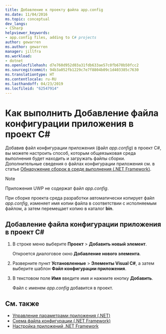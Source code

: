 ```yaml
---
title: Добавление к проекту файла app.config
ms.date: 11/04/2016
ms.topic: conceptual
dev_langs:
- CSharp
helpviewer_keywords:
- app.config files, adding to C# projects
author: gewarren
ms.author: gewarren
manager: jillfra
ms.workload:
- dotnet
ms.openlocfilehash: d7e760d952d03a31fdb633ae57c0fb670b50fcc2
ms.sourcegitcommit: 94b3a052fb1229c7e7f8804b09c1d403385c7630
ms.translationtype: HT
ms.contentlocale: ru-RU
ms.lasthandoff: 04/23/2019
ms.locfileid: "62547914"
---
```

# <a name="how-to-add-an-application-configuration-file-to-a-c-project"></a>Как выполнить Добавление файла конфигурации приложения в проект C#

Добавив файл конфигурации приложения (файл *app.config*) в проект C#, вы можете настроить способ, которым общеязыковая среда выполнения будет находить и загружать файлы сборки. Дополнительные сведения о файлах конфигурации приложения см. в статье [Обнаружение сборок в среде выполнения (.NET Framework)](/dotnet/framework/deployment/how-the-runtime-locates-assemblies).

> [!NOTE]
> Приложения UWP не содержат файл *app.config*.

При сборке проекта среда разработки автоматически копирует файл *app.config*, изменяет имя копии файла в соответствии с исполняемым файлом, а затем перемещает копию в каталог **bin**.

## <a name="to-add-an-application-configuration-file-to-a-c-project"></a>Добавление файла конфигурации приложения в проект C#

1. В строке меню выберите **Проект** > **Добавить новый элемент**.

     Откроется диалоговое окно **Добавление нового элемента**.

1. Разверните пункт **Установленные** > **Элементы Visual C#**, а затем выберите шаблон **Файл конфигурации приложения**.

1. В текстовом поле **Имя** введите имя и нажмите кнопку **Добавить**.

     Файл с именем *app.config* добавится в проект.

## <a name="see-also"></a>См. также

- [Управление параметрами приложения (.NET)](../ide/managing-application-settings-dotnet.md)
- [Схема файла конфигурации (.NET Framework)](/dotnet/framework/configure-apps/file-schema/index)
- [Настройка приложений .NET Framework](/dotnet/framework/configure-apps/index)